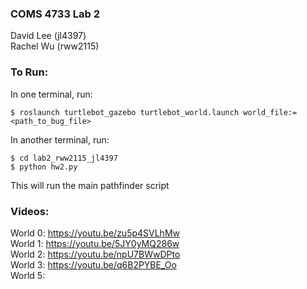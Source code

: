 ### COMS 4733 Lab 2

David Lee (jl4397)  
Rachel Wu (rww2115)  

### To Run:

In one terminal, run:
```
$ roslaunch turtlebot_gazebo turtlebot_world.launch world_file:=<path_to_bug_file>
```

In another terminal, run:
```
$ cd lab2_rww2115_jl4397
$ python hw2.py
```

This will run the main pathfinder script

### Videos:
World 0: https://youtu.be/zu5p4SVLhMw  
World 1: https://youtu.be/5JY0yMQ286w  
World 2: https://youtu.be/npU7BWwDPto  
World 3: https://youtu.be/q6B2PYBE_Oo  
World 5:   
